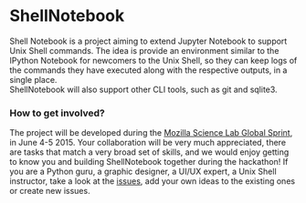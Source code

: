 # ShellNotebook

Shell Notebook is a project aiming to extend Jupyter Notebook to support Unix Shell commands. The idea is provide an environment similar to the IPython Notebook for newcomers to the Unix Shell, so they can keep logs of the commands they have executed along with the respective outputs, in a single place.  
ShellNotebook will also support other CLI tools, such as git and sqlite3.

### How to get involved?
The project will be developed during the [Mozilla Science Lab Global Sprint](http://www.mozillascience.org/global-sprint-2015), in June 4-5 2015. Your collaboration will be very much appreciated, there are tasks that match a very broad set of skills, and we would enjoy getting to know you and building ShellNotebook together during the hackathon! If you are a Python guru, a graphic designer, a UI/UX expert, a Unix Shell instructor, take a look at the [issues](https://github.com/techministry/ShellNotebook/issues), add your own ideas to the existing ones or create new issues.